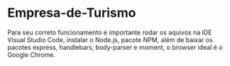 # Empresa-de-Turismo
Para seu correto funcionamento é importante rodar os aquivos na IDE Visual Studio Code, instalar o Node.js, pacote NPM, além de baixar os pacotes express, handlebars, body-parser e moment, o browser ideal é o Google Chrome.

